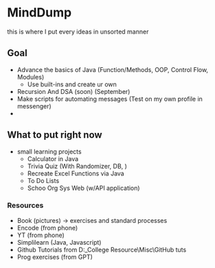 # MindDump
this is where I put every ideas in unsorted manner

## Goal
  * Advance the basics of Java (Function/Methods, OOP, Control Flow, Modules)
    * Use built-ins and create ur own
  * Recursion And DSA (soon) (September)
  * Make scripts for automating messages (Test on my own profile in messenger)
  * 

## What to put right now
  * small learning projects
    * Calculator in Java
    * Trivia Quiz (With Randomizer, DB, )
    * Recreate Excel Functions via Java
    * To Do Lists
    * Schoo Org Sys Web (w/API application)
    
   
  ### Resources
   * Book (pictures) -> exercises and standard processes
   * Encode (from phone)
   * YT (from phone)
   * Simplilearn (Java, Javascript)
   * Github Tutorials from D:\_College Resource\Misc\GitHub tuts
   * Prog exercises (from GPT)
